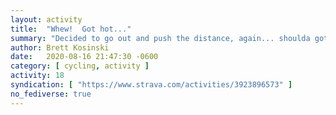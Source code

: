 ```yaml
---
layout: activity
title:  "Whew!  Got hot..."
summary: "Decided to go out and push the distance, again... shoulda got out sooner, though!"
author: Brett Kosinski
date:   2020-08-16 21:47:30 -0600
category: [ cycling, activity ]
activity: 18
syndication: [ "https://www.strava.com/activities/3923896573" ]
no_fediverse: true
---
```


